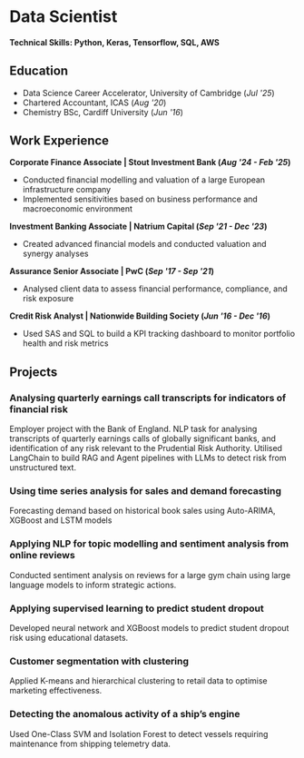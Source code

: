 # Data Scientist

#### Technical Skills: Python, Keras, Tensorflow, SQL, AWS 

## Education
- Data Science Career Accelerator, University of Cambridge (_Jul '25_)
- Chartered Accountant, ICAS (_Aug '20_)
- Chemistry BSc, Cardiff University (_Jun '16_)

## Work Experience
**Corporate Finance Associate | Stout Investment Bank (_Aug '24 - Feb '25_)**
- Conducted financial modelling and valuation of a large European infrastructure company
- Implemented sensitivities based on business performance and macroeconomic environment
  
**Investment Banking Associate | Natrium Capital (_Sep '21 - Dec '23_)**
- Created advanced financial models and conducted valuation and synergy analyses
  
**Assurance Senior Associate | PwC (_Sep '17 - Sep '21_)**
- Analysed client data to assess financial performance, compliance, and risk exposure
  
**Credit Risk Analyst | Nationwide Building Society (_Jun '16 - Dec '16_)**
- Used SAS and SQL to build a KPI tracking dashboard to monitor portfolio health and risk metrics

## Projects
### Analysing quarterly earnings call transcripts for indicators of financial risk
Employer project with the Bank of England. NLP task for analysing transcripts of quarterly earnings calls of globally significant banks, and identification of any risk relevant to the Prudential Risk Authority. Utilised LangChain to build RAG and Agent pipelines with LLMs to detect risk from unstructured text.

### Using time series analysis for sales and demand forecasting
Forecasting demand based on historical book sales using Auto-ARIMA, XGBoost and LSTM models 

### Applying NLP for topic modelling and sentiment analysis from online reviews
Conducted sentiment analysis on reviews for a large gym chain using large language models to inform strategic actions.

### Applying supervised learning to predict student dropout
Developed neural network and XGBoost models to predict student dropout risk using educational datasets.

### Customer segmentation with clustering
Applied K-means and hierarchical clustering to retail data to optimise marketing effectiveness.

### Detecting the anomalous activity of a ship’s engine
Used One-Class SVM and Isolation Forest to detect vessels requiring maintenance from shipping telemetry data.

